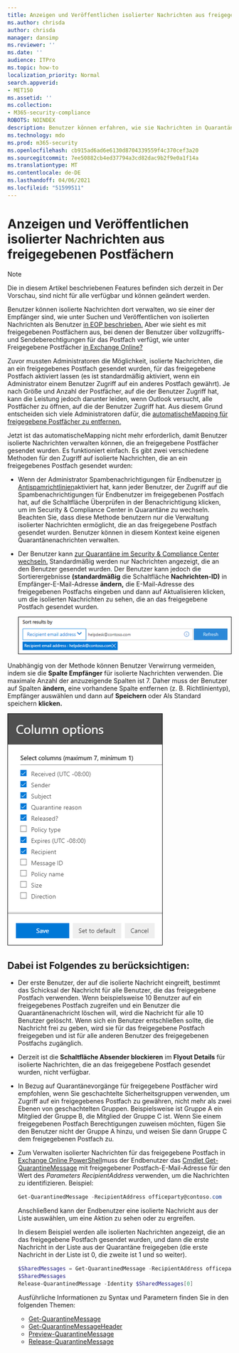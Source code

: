 ```yaml
---
title: Anzeigen und Veröffentlichen isolierter Nachrichten aus freigegebenen Postfächern
ms.author: chrisda
author: chrisda
manager: dansimp
ms.reviewer: ''
ms.date: ''
audience: ITPro
ms.topic: how-to
localization_priority: Normal
search.appverid:
- MET150
ms.assetid: ''
ms.collection:
- M365-security-compliance
ROBOTS: NOINDEX
description: Benutzer können erfahren, wie sie Nachrichten in Quarantäne anzeigen und verwenden, die an freigegebene Postfächer gesendet wurden, für die sie über Berechtigungen verfügen.
ms.technology: mdo
ms.prod: m365-security
ms.openlocfilehash: cb915ad6ad6e6130d8704339559f4c370cef3a20
ms.sourcegitcommit: 7ee50882cb4ed37794a3cd82dac9b2f9e0a1f14a
ms.translationtype: MT
ms.contentlocale: de-DE
ms.lasthandoff: 04/06/2021
ms.locfileid: "51599511"
---
```

# <a name="view-and-release-quarantined-messages-from-shared-mailboxes"></a>Anzeigen und Veröffentlichen isolierter Nachrichten aus freigegebenen Postfächern

> [!NOTE]
> Die in diesem Artikel beschriebenen Features befinden sich derzeit in Der Vorschau, sind nicht für alle verfügbar und können geändert werden.

Benutzer können isolierte Nachrichten dort verwalten, wo sie einer der Empfänger sind, wie unter Suchen und Veröffentlichen von isolierten Nachrichten als Benutzer [in EOP beschrieben.](find-and-release-quarantined-messages-as-a-user.md) Aber wie sieht es mit freigegebenen Postfächern aus, bei denen der Benutzer über vollzugriffs- und Sendeberechtigungen für das Postfach verfügt, wie unter Freigegebene Postfächer [in Exchange Online?](/exchange/collaboration-exo/shared-mailboxes)

Zuvor mussten Administratoren die Möglichkeit, isolierte Nachrichten, die an ein freigegebenes Postfach gesendet wurden, für das freigegebene Postfach aktiviert lassen (es ist standardmäßig aktiviert, wenn ein Administrator einem Benutzer Zugriff auf ein anderes Postfach gewährt). Je nach Größe und Anzahl der Postfächer, auf die der Benutzer Zugriff hat,  kann die Leistung jedoch darunter leiden, wenn Outlook versucht, alle Postfächer zu öffnen, auf die der Benutzer Zugriff hat. Aus diesem Grund entscheiden sich viele Administratoren dafür, die [automatischeMapping für freigegebene Postfächer zu entfernen.](/outlook/troubleshoot/profiles-and-accounts/remove-automapping-for-shared-mailbox)

Jetzt ist das automatischeMapping nicht mehr erforderlich, damit Benutzer isolierte Nachrichten verwalten können, die an freigegebene Postfächer gesendet wurden. Es funktioniert einfach. Es gibt zwei verschiedene Methoden für den Zugriff auf isolierte Nachrichten, die an ein freigegebenes Postfach gesendet wurden:

- Wenn der Administrator Spambenachrichtigungen für Endbenutzer [in Antispamrichtlinien](configure-your-spam-filter-policies.md#configure-end-user-spam-notifications)aktiviert hat, kann jeder Benutzer, der  Zugriff auf die Spambenachrichtigungen für Endbenutzer im freigegebenen Postfach hat, auf die Schaltfläche Überprüfen in der Benachrichtigung klicken, um im Security & Compliance Center in Quarantäne zu wechseln. Beachten Sie, dass diese Methode benutzern nur die Verwaltung isolierter Nachrichten ermöglicht, die an das freigegebene Postfach gesendet wurden. Benutzer können in diesem Kontext keine eigenen Quarantänenachrichten verwalten.

- Der Benutzer kann [zur Quarantäne im Security & Compliance Center wechseln.](find-and-release-quarantined-messages-as-a-user.md) Standardmäßig werden nur Nachrichten angezeigt, die an den Benutzer gesendet wurden. Der Benutzer kann jedoch die Sortierergebnisse **(standardmäßig** die Schaltfläche  **Nachrichten-ID)** in Empfänger-E-Mail-Adresse **ändern,** die E-Mail-Adresse des freigegebenen Postfachs eingeben und dann auf Aktualisieren klicken, um die isolierten Nachrichten zu sehen, die an das freigegebene Postfach gesendet wurden.

  ![Sortieren von isolierten Nachrichten nach E-Mail-Adresse des Empfängers.](../../media/quarantine-sort-results-by-recipient-email-address.png)

Unabhängig von der Methode können Benutzer Verwirrung vermeiden, indem sie die **Spalte Empfänger** für isolierte Nachrichten verwenden. Die maximale Anzahl der anzuzeigende Spalten ist 7. Daher muss der Benutzer auf Spalten **ändern,** eine vorhandene Spalte entfernen (z. B. Richtlinientyp), Empfänger auswählen und dann auf **Speichern** oder Als Standard speichern **klicken.** 

  ![Entfernen Sie die Spalte Richtlinientyp, und fügen Sie die Spalte Empfänger zur Quarantäne hinzu.](../../media/quarantine-add-recipient-column.png)

## <a name="things-to-keep-in-mind"></a>Dabei ist Folgendes zu berücksichtigen:

- Der erste Benutzer, der auf die isolierte Nachricht eingreift, bestimmt das Schicksal der Nachricht für alle Benutzer, die das freigegebene Postfach verwenden. Wenn beispielsweise 10 Benutzer auf ein freigegebenes Postfach zugreifen und ein Benutzer die Quarantänenachricht löschen will, wird die Nachricht für alle 10 Benutzer gelöscht. Wenn sich ein Benutzer entschließen sollte, die Nachricht frei zu geben, wird sie für das freigegebene Postfach freigegeben und ist für alle anderen Benutzer des freigegebenen Postfachs zugänglich.

- Derzeit ist die **Schaltfläche Absender blockieren** im **Flyout Details** für isolierte Nachrichten, die an das freigegebene Postfach gesendet wurden, nicht verfügbar.

- In Bezug auf Quarantänevorgänge für freigegebene Postfächer wird empfohlen, wenn Sie geschachtelte Sicherheitsgruppen verwenden, um Zugriff auf ein freigegebenes Postfach zu gewähren, nicht mehr als zwei Ebenen von geschachtelten Gruppen. Beispielsweise ist Gruppe A ein Mitglied der Gruppe B, die Mitglied der Gruppe C ist. Wenn Sie einem freigegebenen Postfach Berechtigungen zuweisen möchten, fügen Sie den Benutzer nicht der Gruppe A hinzu, und weisen Sie dann Gruppe C dem freigegebenen Postfach zu.  

- Zum Verwalten isolierter Nachrichten für das freigegebene Postfach in [Exchange Online PowerShell](/powershell/exchange/connect-to-exchange-online-powershell)muss der Endbenutzer das [Cmdlet Get-QuarantineMessage](/powershell/module/exchange/get-quarantinemessage) mit freigegebener Postfach-E-Mail-Adresse für den Wert des _Parameters RecipientAddress_ verwenden, um die Nachrichten zu identifizieren. Beispiel:

  ```powershell
  Get-QuarantinedMessage -RecipientAddress officeparty@contoso.com
  ```

  Anschließend kann der Endbenutzer eine isolierte Nachricht aus der Liste auswählen, um eine Aktion zu sehen oder zu ergreifen.

  In diesem Beispiel werden alle isolierten Nachrichten angezeigt, die an das freigegebene Postfach gesendet wurden, und dann die erste Nachricht in der Liste aus der Quarantäne freigegeben (die erste Nachricht in der Liste ist 0, die zweite ist 1 und so weiter).

  ```powershell
  $SharedMessages = Get-QuarantinedMessage -RecipientAddress officeparty@contoso.com | select -ExpandProperty Identity
  $SharedMessages
  Release-QuarantinedMessage -Identity $SharedMessages[0]
  ```

  Ausführliche Informationen zu Syntax und Parametern finden Sie in den folgenden Themen:

  - [Get-QuarantineMessage](/powershell/module/exchange/get-quarantinemessage)
  - [Get-QuarantineMessageHeader](/powershell/module/exchange/get-quarantinemessageheader)
  - [Preview-QuarantineMessage](/powershell/module/exchange/preview-quarantinemessage)
  - [Release-QuarantineMessage](/powershell/module/exchange/release-quarantinemessage)
